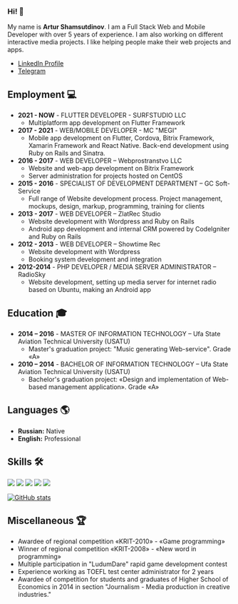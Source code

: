 ### Hi! 👋

My name is **Artur Shamsutdinov**. 
I am a Full Stack Web and Mobile Developer with over 5 years of experience. I am also working on different interactive media projects. I like helping people make their web projects and apps.

- [LinkedIn Profile](http://linkedin.com/in/rocketstorm)
- [Telegram](https://telegram.me/roketpik)

## Employment 💻

- **2021 - NOW** - FLUTTER DEVELOPER - SURFSTUDIO LLC
    - Multiplatform app development on Flutter Framework
- **2017 - 2021** - WEB/MOBILE DEVELOPER - MC "MEGI"
    - Mobile app development on Flutter, Cordova, Bitrix Framework, Xamarin Framework and React Native. Back-end development using Ruby on Rails and Sinatra.
- **2016 - 2017** - WEB DEVELOPER – Webprostranstvo LLC
    - Website and web-app development on Bitrix Framework
    - Server administration for projects hosted on CentOS
- **2015 - 2016** - SPECIALIST OF DEVELOPMENT DEPARTMENT – GC Soft-Service
    - Full range of Website development process. Project management, mockups, design, markup, programming, training for clients
- **2013 - 2017** - WEB DEVELOPER – ZlatRec Studio
    - Website development with Wordpress and Ruby on Rails
    - Android app development and internal CRM powered by CodeIgniter and Ruby on Rails
- **2012 - 2013** - WEB DEVELOPER – Showtime Rec
    - Website development with Wordpress
    - Booking system development and integration
- **2012-2014** - PHP DEVELOPER / MEDIA SERVER ADMINISTRATOR – RadioSky
    - Website development, setting up media server for internet radio based on Ubuntu, making an Android app
    
## Education 🎓

- **2014 – 2016** - MASTER OF INFORMATION TECHNOLOGY – Ufa State Aviation Technical University (USATU)
    - Master's graduation project: "Music generating Web-service". Grade «A»
- **2010 – 2014** - BACHELOR OF INFORMATION TECHNOLOGY – Ufa State Aviation Technical University (USATU)
    - Bachelor's graduation project: «Design and implementation of Web-based management application». Grade «A»
    
## Languages 🌎

- **Russian:** Native
- **English:** Professional

## Skills 🛠️

![](https://img.shields.io/badge/Dart-0175C2?style=flat&logo=dart&logoColor=white) ![](https://img.shields.io/badge/Flutter-02569B?style=flat&logo=flutter&logoColor=white) ![](https://img.shields.io/badge/Android-3DDC84?style=flat&logo=android&logoColor=white) ![](https://img.shields.io/badge/iOS-CCCCCC?style=flat&logo=ios&logoColor=white) ![](https://img.shields.io/badge/GameDev-02569B?style=flat&logo=applearcade&logoColor=white)

[![GitHub stats](https://github-readme-stats.vercel.app/api?username=roketstorm&show_icons=true&theme=city_lights)](https://github.com/anuraghazra/github-readme-stats)

## Miscellaneous 🏆

- Awardee of regional competition «KRIT-2010» - «Game programming»
- Winner of regional competition «KRIT-2008» - «New word in programming»
- Multiple participation in "LudumDare" rapid game development contest
- Experience working as TOEFL test center administrator for 2 years
- Awardee of competition for students and graduates of Higher School of Economics in 2014 in section "Journalism - Media production in creative industries."
